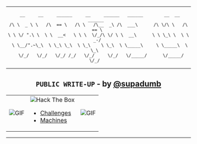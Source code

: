 
---

<div align="center">

```console
 __     __     ______     __     ______   ______        __  __     ______  
/\ \  _ \ \   /\  == \   /\ \   /\__  _\ /\  ___\      /\ \/\ \   /\  == \ 
\ \ \/ ".\ \  \ \  __<   \ \ \  \/_/\ \/ \ \  __\      \ \ \_\ \  \ \  _-/ 
 \ \__/".~\_\  \ \_\ \_\  \ \_\    \ \_\  \ \_____\     \ \_____\  \ \_\   
  \/_/   \/_/   \/_/ /_/   \/_/     \/_/   \/_____/      \/_____/   \/_/   
```

</div>

---

<div align="center">

## `PUBLIC WRITE-UP` - by [@supadumb](https://github.com/supadumb)
<table style="table-layout: fixed;"><tbody><tr>

<td>
<img src="./attachments/cat-drumming.gif"  alt="GIF">
</td>

<td>
<img src="https://img.shields.io/badge/Hack%20The%20Box-9FEF00.svg?style=for-the-badge&logo=Hack-The-Box&logoColor=black" alt="Hack The Box">

+ [Challenges](challenges.HTB/README.md#📁-list-of-challenges)
+ [Machines](machines.HTB/README.md#📁-list-of-machines)
</td>

<td>
<img src="./attachments/cat-drumming.gif"  alt="GIF">
</td>

</tr></tbody></table>
</div>

---